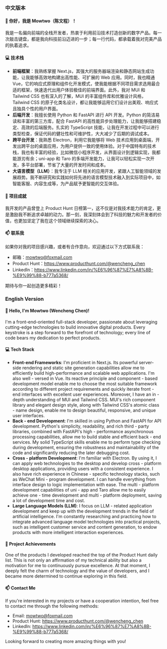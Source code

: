 ### 中文版本

#### 👋 你好，我是 Mowtwo（陈文程）！

我是一名偏向前端的全栈开发者，热衷于利用前沿技术打造创新的数字产品。每一次敲击键盘，都是我向科技前沿迈进的一步；每一行代码，都承载着我对完美产品的执着追求。

#### 💻 技术栈
- **前端框架**：我熟练掌握 Next.js，其强大的服务器端渲染和静态网站生成功能，让我能够高效地构建出高性能、可扩展的 Web 应用。同时，我也精通 Vue，它的响应式原理和组件化开发模式，使我能根据不同项目需求选用最合适的框架，快速迭代出用户体验极佳的前端界面。此外，我对 MUI 和 Tailwind CSS 也有深入的了解，MUI 的丰富组件库和优雅设计风格，Tailwind CSS 的原子化类名设计，都让我能够运用它们设计出美观、响应式且独具个性的用户界面。
- **后端开发**：我擅长使用 Python 和 FastAPI 进行 API 开发。Python 的简洁易读和丰富的第三方库，配合 FastAPI 的高性能异步处理能力，让我能够搭建稳定、高效的后端服务。扎实的 TypeScript 技能，让我在开发过程中可以进行类型检查，保证代码的健壮性和可维护性，大大减少了后期的调试成本。
- **跨平台开发**：我熟悉 Electron，利用它我能够将 Web 技术应用到桌面端，开发出跨平台的桌面应用，为用户提供一致的使用体验。对于中国特有的技术栈，我也有丰富的经验，比如微信小程序开发，从界面设计到逻辑实现，我都能游刃有余；uni-app 和 Taro 的多端开发能力，让我可以轻松实现一次开发，多平台部署，节省了大量的开发时间和成本。
- **大语言模型（LLM）**：我专注于 LLM 相关的应用开发，紧跟人工智能领域的发展趋势。我不断研究和实践如何将先进的语言模型技术融入到实际项目中，如智能客服、内容生成等，为产品赋予更智能的交互体验。

#### 🌟 项目成就
我开发的产品曾登上 Product Hunt 日榜第一，这不仅是对我技术能力的肯定，更是激励我不断追求卓越的动力。那一刻，我深刻体会到了科技的魅力和开发者的价值，也更加坚定了我在这个领域继续探索的决心。

#### 📫 联系我
如果你对我的项目感兴趣，或者有合作意向，欢迎通过以下方式联系我：
- 邮箱：mowtwo@foxmail.com
- Product Hunt：https://www.producthunt.com/@wencheng_chen
- LinkedIn：https://www.linkedin.com/in/%E6%96%87%E7%A8%8B-%E9%99%88-b777a5368/

期待与你一起创造更多精彩！

### English Version

#### 👋 Hello, I'm Mowtwo (Wencheng Chen)!

I'm a front-end-oriented full-stack developer, passionate about leveraging cutting-edge technologies to build innovative digital products. Every keystroke is a step forward to the forefront of technology; every line of code bears my dedication to perfect products.

#### 💻 Tech Stack
- **Front-end Frameworks**: I'm proficient in Next.js. Its powerful server-side rendering and static site generation capabilities allow me to efficiently build high-performance and scalable web applications. I'm also well - versed in Vue. Its reactive principle and component - based development model enable me to choose the most suitable framework according to different project requirements and quickly iterate front - end interfaces with excellent user experiences. Moreover, I have an in - depth understanding of MUI and Tailwind CSS. MUI's rich component library and elegant design style, along with Tailwind CSS's atomic class - name design, enable me to design beautiful, responsive, and unique user interfaces.
- **Back - end Development**: I'm skilled in using Python and FastAPI for API development. Python's simplicity, readability, and rich third - party libraries, combined with FastAPI's high - performance asynchronous processing capabilities, allow me to build stable and efficient back - end services. My solid TypeScript skills enable me to perform type checking during development, ensuring the robustness and maintainability of the code and significantly reducing the later debugging cost.
- **Cross - platform Development**: I'm familiar with Electron. By using it, I can apply web technologies to the desktop and develop cross - platform desktop applications, providing users with a consistent experience. I also have rich experience in Chinese - specific technology stacks, such as WeChat Mini - program development. I can handle everything from interface design to logic implementation with ease. The multi - platform development capabilities of uni - app and Taro allow me to easily achieve one - time development and multi - platform deployment, saving a lot of development time and cost.
- **Large Language Models (LLM)**: I focus on LLM - related application development and keep up with the development trends in the field of artificial intelligence. I'm constantly researching and practicing how to integrate advanced language model technologies into practical projects, such as intelligent customer service and content generation, to endow products with more intelligent interaction experiences.

#### 🌟 Project Achievements
One of the products I developed reached the top of the Product Hunt daily list. This is not only an affirmation of my technical ability but also a motivation for me to continuously pursue excellence. At that moment, I deeply felt the charm of technology and the value of developers, and I became more determined to continue exploring in this field.

#### 📫 Contact Me
If you're interested in my projects or have a cooperation intention, feel free to contact me through the following methods:
- Email: mowtwo@foxmail.com
- Product Hunt: https://www.producthunt.com/@wencheng_chen
- LinkedIn: https://www.linkedin.com/in/%E6%96%87%E7%A8%8B-%E9%99%88-b777a5368/

Looking forward to creating more amazing things with you!
